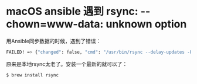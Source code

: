 # macOS ansible 遇到 rsync: --chown=www-data: unknown option

用Ansible同步数据的时候，遇到了错误：

```bash
FAILED! => {"changed": false, "cmd": "/usr/bin/rsync --delay-updates -F --compress --delete-after --archive --rsh=/usr/bin/ssh xxx(略)", "msg": "rsync: --chown=www-data: unknown option\nrsync error: syntax or usage error (code 1) at  [client=2.6.9]\n", "rc": 1}
```

原来是本地rsync太老了。安装一个最新的就可以了：

```bash
$ brew install rsync
```
